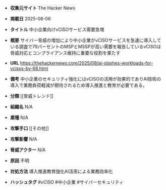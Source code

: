 - **収集元サイト**
The Hacker News

- **掲載日**
2025-08-06

- **タイトル**
中小企業向けvCISOサービス需要急増

- **概要**
サイバー脅威の増加により中小企業がvCISOサービスを急速に導入している調査で79パーセントのMSPとMSSPが高い需要を報告しているvCISOは脅威対応とコンプライアンス維持に重要な役割を果たす

- **URL**
https://thehackernews.com/2025/08/ai-slashes-workloads-for-vcisos-by-68.html

- **備考**
中小企業のセキュリティ強化にはvCISOの活用が効果的でありAI技術の導入で業務負荷軽減が期待されるため導入推進と教育が必要である。

- **分類**
[[脅威トレンド]]

- **組織名**
N/A

- **業種**
N/A

- **攻撃手口**
[[その他]]

- **攻撃影響**
N/A

- **脅威アクター**
N/A

- **原因**
不明

- **対処方法**
導入推進教育強化AI活用による業務効率化

- **ハッシュタグ**
#vCISO #中小企業 #サイバーセキュリティ
